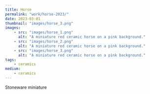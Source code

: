 ```yaml
---
title: Horse
permalink: "work/horse-2023/"
date: 2023-03-01
thumbnail: "images/horse_3.png"
images:
    - src: "images/horse_1.png"
      alt: "A miniature red ceramic horse on a pink background."
    - src: "images/horse_2.png"
      alt: "A miniature red ceramic horse on a pink background."
    - src: "images/horse_3.png"
      alt: "A miniature red ceramic horse on a pink background."
tags: 
    - ceramics
medium: 
    - ceramics
---
```


Stoneware miniature